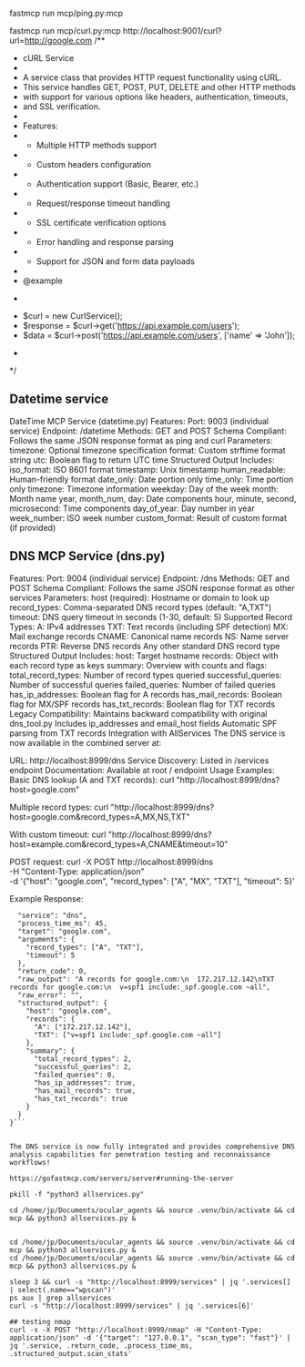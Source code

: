 fastmcp run mcp/ping.py:mcp


fastmcp run mcp/curl.py:mcp
http://localhost:9001/curl?url=http://google.com
/**
 * cURL Service
 * 
 * A service class that provides HTTP request functionality using cURL.
 * This service handles GET, POST, PUT, DELETE and other HTTP methods
 * with support for various options like headers, authentication, timeouts,
 * and SSL verification.
 * 
 * Features:
 * - Multiple HTTP methods support
 * - Custom headers configuration
 * - Authentication support (Basic, Bearer, etc.)
 * - Request/response timeout handling
 * - SSL certificate verification options
 * - Error handling and response parsing
 * - Support for JSON and form data payloads
 * 
 * @example
 * ```php
 * $curl = new CurlService();
 * $response = $curl->get('https://api.example.com/users');
 * $data = $curl->post('https://api.example.com/users', ['name' => 'John']);
 * ```
 */

## Datetime service
DateTime MCP Service (datetime.py)
Features:
Port: 9003 (individual service)
Endpoint: /datetime
Methods: GET and POST
Schema Compliant: Follows the same JSON response format as ping and curl
Parameters:
timezone: Optional timezone specification
format: Custom strftime format string
utc: Boolean flag to return UTC time
Structured Output Includes:
iso_format: ISO 8601 format
timestamp: Unix timestamp
human_readable: Human-friendly format
date_only: Date portion only
time_only: Time portion only
timezone: Timezone information
weekday: Day of the week
month: Month name
year, month_num, day: Date components
hour, minute, second, microsecond: Time components
day_of_year: Day number in year
week_number: ISO week number
custom_format: Result of custom format (if provided)

## DNS MCP Service (dns.py)
Features:
Port: 9004 (individual service)
Endpoint: /dns
Methods: GET and POST
Schema Compliant: Follows the same JSON response format as other services
Parameters:
host (required): Hostname or domain to look up
record_types: Comma-separated DNS record types (default: "A,TXT")
timeout: DNS query timeout in seconds (1-30, default: 5)
Supported Record Types:
A: IPv4 addresses
TXT: Text records (including SPF detection)
MX: Mail exchange records
CNAME: Canonical name records
NS: Name server records
PTR: Reverse DNS records
Any other standard DNS record type
Structured Output Includes:
host: Target hostname
records: Object with each record type as keys
summary: Overview with counts and flags:
total_record_types: Number of record types queried
successful_queries: Number of successful queries
failed_queries: Number of failed queries
has_ip_addresses: Boolean flag for A records
has_mail_records: Boolean flag for MX/SPF records
has_txt_records: Boolean flag for TXT records
Legacy Compatibility:
Maintains backward compatibility with original dns_tool.py
Includes ip_addresses and email_host fields
Automatic SPF parsing from TXT records
Integration with AllServices
The DNS service is now available in the combined server at:

URL: http://localhost:8999/dns
Service Discovery: Listed in /services endpoint
Documentation: Available at root / endpoint
Usage Examples:
Basic DNS lookup (A and TXT records):
curl "http://localhost:8999/dns?host=google.com"

Multiple record types:
curl "http://localhost:8999/dns?host=google.com&record_types=A,MX,NS,TXT"

With custom timeout:
curl "http://localhost:8999/dns?host=example.com&record_types=A,CNAME&timeout=10"

POST request:
curl -X POST http://localhost:8999/dns \
  -H "Content-Type: application/json" \
  -d '{"host": "google.com", "record_types": ["A", "MX", "TXT"], "timeout": 5}'

Example Response:
```{
  "service": "dns",
  "process_time_ms": 45,
  "target": "google.com",
  "arguments": {
    "record_types": ["A", "TXT"],
    "timeout": 5
  },
  "return_code": 0,
  "raw_output": "A records for google.com:\n  172.217.12.142\nTXT records for google.com:\n  v=spf1 include:_spf.google.com ~all",
  "raw_error": "",
  "structured_output": {
    "host": "google.com",
    "records": {
      "A": ["172.217.12.142"],
      "TXT": ["v=spf1 include:_spf.google.com ~all"]
    },
    "summary": {
      "total_record_types": 2,
      "successful_queries": 2,
      "failed_queries": 0,
      "has_ip_addresses": true,
      "has_mail_records": true,
      "has_txt_records": true
    }
  }
}```


The DNS service is now fully integrated and provides comprehensive DNS analysis capabilities for penetration testing and reconnaissance workflows!

https://gofastmcp.com/servers/server#running-the-server

pkill -f "python3 allservices.py"

cd /home/jp/Documents/ocular_agents && source .venv/bin/activate && cd mcp && python3 allservices.py &


cd /home/jp/Documents/ocular_agents && source .venv/bin/activate && cd mcp && python3 allservices.py &
cd /home/jp/Documents/ocular_agents && source .venv/bin/activate && cd mcp && python3 allservices.py &

sleep 3 && curl -s "http://localhost:8999/services" | jq '.services[] | select(.name=="wpscan")'
ps aux | grep allservices
curl -s "http://localhost:8999/services" | jq '.services[6]'

## testing nmap
curl -s -X POST "http://localhost:8999/nmap" -H "Content-Type: application/json" -d '{"target": "127.0.0.1", "scan_type": "fast"}' | jq '.service, .return_code, .process_time_ms, .structured_output.scan_stats'